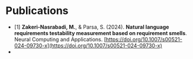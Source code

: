 # Publications


* [1] **Zakeri-Nasrabadi, M.**, & Parsa, S. (2024). **Natural language requirements testability measurement based on requirement smells**. Neural Computing and Applications. [https://doi.org/10.1007/s00521-024-09730-x](https://doi.org/10.1007/s00521-024-09730-x)
* 


